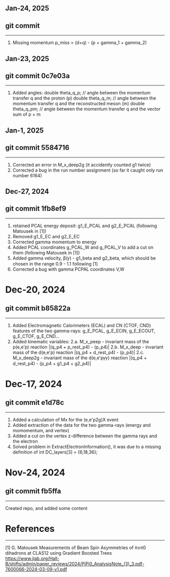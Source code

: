 

## **Jan-24, 2025**
## git commit 
-------------------------------------------------------- 
1. Missing momentum p_miss = (d+q) - (p + gamma_1 + gamma_2) 


## **Jan-23, 2025**
## git commit 0c7e03a
-------------------------------------------------------- 
1. Added angles: 
double        theta_q_p; // angle between the momentum transfer q and the proton (p)
double        theta_q_m; // angle between the momentum transfer q and the reconstructed meson (m)
double       theta_q_pm; // angle between the momentum transfer q and the vector sum of p + m


## **Jan-1, 2025**
## git commit 5584716
-------------------------------------------------------- 
1. Corrected an error in M_x_deep2g (it accidently counted g1 twice)
2. Corrected a bug in the run number assignment (so far it caught only run number 6164)

## **Dec-27, 2024**
## git commit 1fb8ef9  
-------------------------------------------------------- 
1. retained PCAL energy deposit: g1_E_PCAL and g2_E_PCAL (following Matousek in [1])
2. Removed g1_E_EC and g2_E_EC
3. Corrected gamma momentum to energy
4. Added PCAL coordinates g_PCAL_W and g_PCAL_V to add a cut on them (following Matousek in [1])
5. Added gamma velocity, β(𝛾) - g1_beta and g2_beta, which should be chosen in the range 0.9 - 1.1 following [1] 
6. Corrected a bug with gamma PCPAL coordinates V,W


# **Dec-20, 2024**
## git commit b85822a
--------------------------------------------------------
1. Added Electromagnetic Calorimeters (ECAL) and CN (CTOF, CND) features of the two gamma-rays: g_E_PCAL, g_E_ECIN, g_E_ECOUT, g_E_CTOF, g_E_CND...
2. Added kinematic variables:
    2.a. M_x_peep - invariant mass of the p(e,e'p) reaction       |(q_p4 + p_rest_p4) - (p_p4)|
    2.b. M_x_deep - invariant mass of the d(e,e'p) reaction       |(q_p4 + d_rest_p4) - (p_p4)|
    2.c. M_x_deep2g - invariant mass of the d(e,e'p𝛾𝛾) reaction   |(q_p4 + d_rest_p4) - (p_p4 + g1_p4 + g2_p4)|


# **Dec-17, 2024**
## git commit e1d78c 
--------------------------------------------------------
1. Added a calculation of Mx for the (e,e'p2g)X event
2. Added extraction of the data for the two gamma-rays (energy and momomentum, and vertex)
3. Added a cut on the vertex z-difference between the gamma rays and the electron
4. Solved problem in ExtractElectronInformation(), it was due to a missing definition of int DC_layers[3] = {6,18,36};


# **Nov-24, 2024**
## git commit fb5ffa
--------------------------------------------------------
Created repo, and added some content 
  


# **References**
--------------------------------------------------------
[1] G. Matousek Measurements of Beam Spin Asymmetries of π±π0 dihadrons at CLAS12 using Gradient Boosted Trees https://www.jlab.org/Hall-B/shifts/admin/paper_reviews/2024/PiPi0_AnalysisNote_(3)_3.pdf-7600066-2024-03-09-v1.pdf

